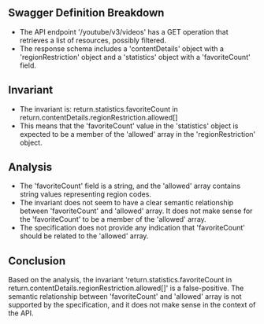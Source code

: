## Swagger Definition Breakdown
- The API endpoint '/youtube/v3/videos' has a GET operation that retrieves a list of resources, possibly filtered.
- The response schema includes a 'contentDetails' object with a 'regionRestriction' object and a 'statistics' object with a 'favoriteCount' field.

## Invariant
- The invariant is: return.statistics.favoriteCount in return.contentDetails.regionRestriction.allowed[]
- This means that the 'favoriteCount' value in the 'statistics' object is expected to be a member of the 'allowed' array in the 'regionRestriction' object.

## Analysis
- The 'favoriteCount' field is a string, and the 'allowed' array contains string values representing region codes.
- The invariant does not seem to have a clear semantic relationship between 'favoriteCount' and 'allowed' array. It does not make sense for the 'favoriteCount' to be a member of the 'allowed' array.
- The specification does not provide any indication that 'favoriteCount' should be related to the 'allowed' array.

## Conclusion
Based on the analysis, the invariant 'return.statistics.favoriteCount in return.contentDetails.regionRestriction.allowed[]' is a false-positive. The semantic relationship between 'favoriteCount' and 'allowed' array is not supported by the specification, and it does not make sense in the context of the API. 

